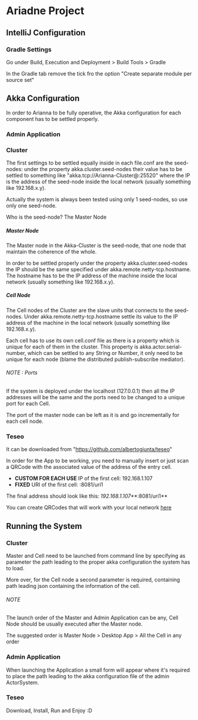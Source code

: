 # Ariadne Project #

## IntelliJ Configuration ##

### Gradle Settings ###

Go under Build, Execution and Deployment > Build Tools > Gradle 

In the Gradle tab remove the tick fro the option "Create separate module per source set" 

## Akka Configuration ##

In order to Arianna to be fully operative, the Akka configuration for each component has to be settled properly.

### Admin Application ###

### Cluster ###

The first settings to be settled equally inside in each file.conf are the seed-nodes:
under the property akka.cluster.seed-nodes their value has to be settled to something like "akka.tcp://Arianna-Cluster@<IP Adress>:25520" 
where the IP is the address of the seed-node inside the local network (usually something like 192.168.x.y).

Actually the system is always been tested using only 1 seed-nodes, so use only one seed-node.

Who is the seed-node? The Master Node

##### Master Node #####

The Master node in the Akka-Cluster is the seed-node, that one node that maintain the coherence of the whole.

In order to be settled properly under the property akka.cluster.seed-nodes the IP should be the same specified under
akka.remote.netty-tcp.hostname. The hostname has to be the IP address of the machine inside the local network 
(usually something like 192.168.x.y).

##### Cell Node #####

The Cell nodes of the Cluster are the slave units that connects to the seed-nodes. 
Under akka.remote.netty-tcp.hostname settle its value to the IP address of the machine in the local network
(usually something like 192.168.x.y). 

Each cell has to use its own cell.conf file as there is a property which is unique for each of them in the cluster.
This property is akka.actor.serial-number, which can be settled to any String or Number, 
it only need to be unique for each node (blame the distributed publish-subscribe mediator).

###### NOTE : Ports ######

If the system is deployed under the localhost (127.0.0.1) then all the IP addresses will be the same 
and the ports need to be changed to a unique port for each Cell.

The port of the master node can be left as it is and go incrementally for each cell node.

### Teseo ###

It can be downloaded from "https://github.com/albertogiunta/teseo"

In order for the App to be working, you need to manually insert or just scan a QRCode with the associated value of the address of the entry cell.

- **CUSTOM FOR EACH USE** IP of the first cell: 192.168.1.107
- **FIXED** URI of the first cell: :8081/uri1

The final address should look like this: *192.168.1.107***:8081/uri1**

You can create QRCodes that will work with your local network [here](http://www.qr-code-generator.com/)

## Running the System ##

### Cluster ###

Master and Cell need to be launched from command line by specifying as parameter 
the path leading to the proper akka configuration the system has to load.

More over, for the Cell node a second parameter is required, containing path leading 
json containing the information of the cell.

###### NOTE ######

The launch order of the Master and Admin Application can be any, Cell Node should be usually executed 
after the Master node.

The suggested order is Master Node > Desktop App > All the Cell in any order

### Admin Application ###

When launching the Application a small form will appear where it's required to place 
the path leading to the akka configuration file of the admin ActorSystem.

### Teseo ###

Download, Install, Run and Enjoy :D
